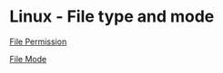 # Linux - File type and mode 

[File Permission](linux-file-access-premission.md)

[File Mode](linux-file-mode.md)
